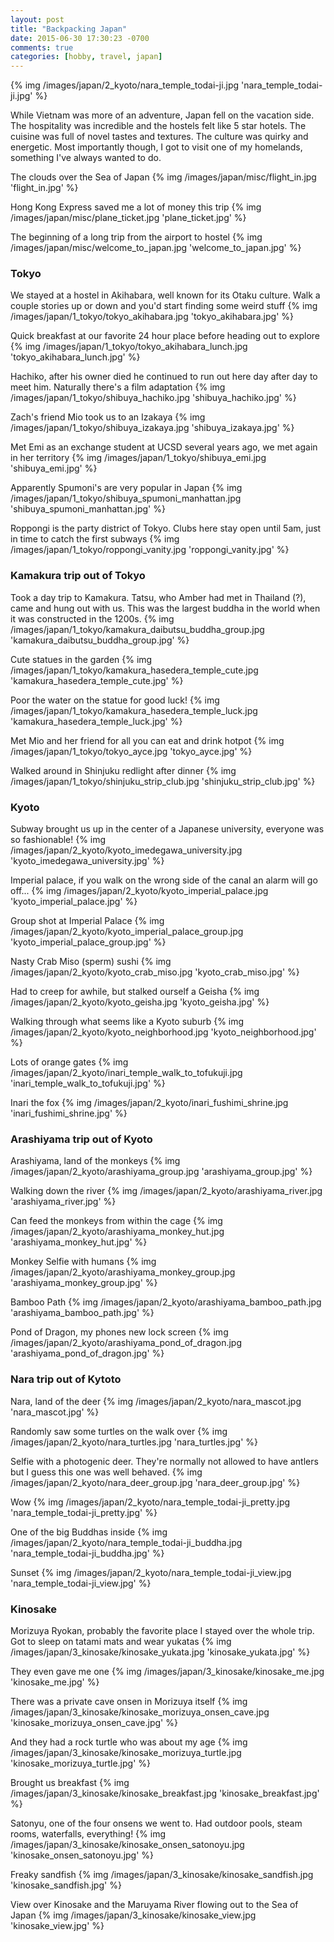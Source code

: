 ```yaml
---
layout: post
title: "Backpacking Japan"
date: 2015-06-30 17:30:23 -0700
comments: true
categories: [hobby, travel, japan]
---
```


{% img /images/japan/2_kyoto/nara_temple_todai-ji.jpg 'nara_temple_todai-ji.jpg' %}

While Vietnam was more of an adventure, Japan fell on the vacation side. The hospitality was incredible and the hostels felt like 5 star hotels. The cuisine was full of novel tastes and textures. The culture was quirky and energetic. Most importantly though, I got to visit one of my homelands, something I've always wanted to do.

<!-- more -->

The clouds over the Sea of Japan
{% img /images/japan/misc/flight_in.jpg 'flight_in.jpg' %}

Hong Kong Express saved me a lot of money this trip
{% img /images/japan/misc/plane_ticket.jpg 'plane_ticket.jpg' %}

The beginning of a long trip from the airport to hostel
{% img /images/japan/misc/welcome_to_japan.jpg 'welcome_to_japan.jpg' %}

<h3> Tokyo </h3>

We stayed at a hostel in Akihabara, well known for its Otaku culture. Walk a couple stories up or down and you'd start finding some weird stuff
{% img /images/japan/1_tokyo/tokyo_akihabara.jpg 'tokyo_akihabara.jpg' %}

Quick breakfast at our favorite 24 hour place before heading out to explore
{% img /images/japan/1_tokyo/tokyo_akihabara_lunch.jpg 'tokyo_akihabara_lunch.jpg' %}

Hachiko, after his owner died he continued to run out here day after day to meet him. Naturally there's a film adaptation
{% img /images/japan/1_tokyo/shibuya_hachiko.jpg 'shibuya_hachiko.jpg' %}

Zach's friend Mio took us to an Izakaya
{% img /images/japan/1_tokyo/shibuya_izakaya.jpg 'shibuya_izakaya.jpg' %}

Met Emi as an exchange student at UCSD several years ago, we met again in her territory
{% img /images/japan/1_tokyo/shibuya_emi.jpg 'shibuya_emi.jpg' %}

Apparently Spumoni's are very popular in Japan
{% img /images/japan/1_tokyo/shibuya_spumoni_manhattan.jpg 'shibuya_spumoni_manhattan.jpg' %}

Roppongi is the party district of Tokyo. Clubs here stay open until 5am, just in time to catch the first subways
{% img /images/japan/1_tokyo/roppongi_vanity.jpg 'roppongi_vanity.jpg' %}

<h3> Kamakura trip out of Tokyo </h3>

Took a day trip to Kamakura. Tatsu, who Amber had met in Thailand (?), came and hung out with us. This was the largest buddha in the world when it was constructed in the 1200s.
{% img /images/japan/1_tokyo/kamakura_daibutsu_buddha_group.jpg 'kamakura_daibutsu_buddha_group.jpg' %}

Cute statues in the garden
{% img /images/japan/1_tokyo/kamakura_hasedera_temple_cute.jpg 'kamakura_hasedera_temple_cute.jpg' %}

Poor the water on the statue for good luck!
{% img /images/japan/1_tokyo/kamakura_hasedera_temple_luck.jpg 'kamakura_hasedera_temple_luck.jpg' %}

Met Mio and her friend for all you can eat and drink hotpot 
{% img /images/japan/1_tokyo/tokyo_ayce.jpg 'tokyo_ayce.jpg' %}

Walked around in Shinjuku redlight after dinner
{% img /images/japan/1_tokyo/shinjuku_strip_club.jpg 'shinjuku_strip_club.jpg' %}

<h3> Kyoto </h3>

Subway brought us up in the center of a Japanese university, everyone was so fashionable!
{% img /images/japan/2_kyoto/kyoto_imedegawa_university.jpg 'kyoto_imedegawa_university.jpg' %}

Imperial palace, if you walk on the wrong side of the canal an alarm will go off...
{% img /images/japan/2_kyoto/kyoto_imperial_palace.jpg 'kyoto_imperial_palace.jpg' %}

Group shot at Imperial Palace
{% img /images/japan/2_kyoto/kyoto_imperial_palace_group.jpg 'kyoto_imperial_palace_group.jpg' %}

Nasty Crab Miso (sperm) sushi
{% img /images/japan/2_kyoto/kyoto_crab_miso.jpg 'kyoto_crab_miso.jpg' %}

Had to creep for awhile, but stalked ourself a Geisha
{% img /images/japan/2_kyoto/kyoto_geisha.jpg 'kyoto_geisha.jpg' %}

Walking through what seems like a Kyoto suburb
{% img /images/japan/2_kyoto/kyoto_neighborhood.jpg 'kyoto_neighborhood.jpg' %}

Lots of orange gates
{% img /images/japan/2_kyoto/inari_temple_walk_to_tofukuji.jpg 'inari_temple_walk_to_tofukuji.jpg' %}

Inari the fox
{% img /images/japan/2_kyoto/inari_fushimi_shrine.jpg 'inari_fushimi_shrine.jpg' %}

<h3> Arashiyama trip out of Kyoto </h3>

Arashiyama, land of the monkeys
{% img /images/japan/2_kyoto/arashiyama_group.jpg 'arashiyama_group.jpg' %}

Walking down the river
{% img /images/japan/2_kyoto/arashiyama_river.jpg 'arashiyama_river.jpg' %}

Can feed the monkeys from within the cage
{% img /images/japan/2_kyoto/arashiyama_monkey_hut.jpg 'arashiyama_monkey_hut.jpg' %}

Monkey Selfie with humans
{% img /images/japan/2_kyoto/arashiyama_monkey_group.jpg 'arashiyama_monkey_group.jpg' %}

Bamboo Path
{% img /images/japan/2_kyoto/arashiyama_bamboo_path.jpg 'arashiyama_bamboo_path.jpg' %}

Pond of Dragon, my phones new lock screen
{% img /images/japan/2_kyoto/arashiyama_pond_of_dragon.jpg 'arashiyama_pond_of_dragon.jpg' %}

<h3> Nara trip out of Kytoto </h3>

Nara, land of the deer
{% img /images/japan/2_kyoto/nara_mascot.jpg 'nara_mascot.jpg' %}

Randomly saw some turtles on the walk over
{% img /images/japan/2_kyoto/nara_turtles.jpg 'nara_turtles.jpg' %}

Selfie with a photogenic deer. They're normally not allowed to have antlers but I guess this one was well behaved.
{% img /images/japan/2_kyoto/nara_deer_group.jpg 'nara_deer_group.jpg' %}

Wow
{% img /images/japan/2_kyoto/nara_temple_todai-ji_pretty.jpg 'nara_temple_todai-ji_pretty.jpg' %}

One of the big Buddhas inside
{% img /images/japan/2_kyoto/nara_temple_todai-ji_buddha.jpg 'nara_temple_todai-ji_buddha.jpg' %}

Sunset
{% img /images/japan/2_kyoto/nara_temple_todai-ji_view.jpg 'nara_temple_todai-ji_view.jpg' %}

<h3> Kinosake </h3>

Morizuya Ryokan, probably the favorite place I stayed over the whole trip. Got to sleep on tatami mats and wear yukatas
{% img /images/japan/3_kinosake/kinosake_yukata.jpg 'kinosake_yukata.jpg' %}

They even gave me one
{% img /images/japan/3_kinosake/kinosake_me.jpg 'kinosake_me.jpg' %}

There was a private cave onsen in Morizuya itself
{% img /images/japan/3_kinosake/kinosake_morizuya_onsen_cave.jpg 'kinosake_morizuya_onsen_cave.jpg' %}

And they had a rock turtle who was about my age
{% img /images/japan/3_kinosake/kinosake_morizuya_turtle.jpg 'kinosake_morizuya_turtle.jpg' %}

Brought us breakfast
{% img /images/japan/3_kinosake/kinosake_breakfast.jpg 'kinosake_breakfast.jpg' %}

Satonyu, one of the four onsens we went to. Had outdoor pools, steam rooms, waterfalls, everything!
{% img /images/japan/3_kinosake/kinosake_onsen_satonoyu.jpg 'kinosake_onsen_satonoyu.jpg' %}

Freaky sandfish
{% img /images/japan/3_kinosake/kinosake_sandfish.jpg 'kinosake_sandfish.jpg' %}

View over Kinosake and the Maruyama River flowing out to the Sea of Japan
{% img /images/japan/3_kinosake/kinosake_view.jpg 'kinosake_view.jpg' %}
